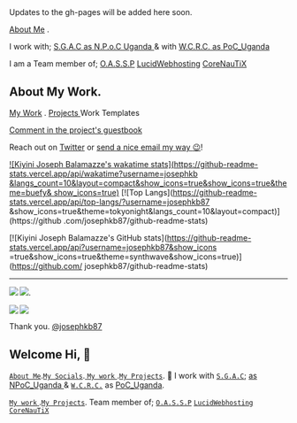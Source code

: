 ##
Updates to the gh-pages will be added here soon.

<p> <a href="https://github.com/josephkb87">About Me</a> .<p> I work with; <a 
href="https://spacegeneration.org/regions/africa/uganda">S.G.A.C as N.P.o.C 
Uganda </a> & with <a href="https://wcrc.world/Files/WCRC_POC.pdf">W.C.R.C. as 
PoC_Uganda</a> </p>
<p> I am a Team member of; <a href="https://github.com/OASSP">O.A.S.S.P</a>  <a 
href="https://github.com/LUCIDWEBHOSTING">LucidWebhosting</a> <a 
href="https://github.com/CORENAUTICS">CoreNauTiX</a></p>

## About My Work.
 <div>
<p> <a href="https://github.com/josephkb87?tab=repositories">My Work</a> . <a 
href="https://github.com/josephkb87?tab=projects"> Projects </a> Work Templates
</div
___
If you can spare a few 💵:[Buy me a coffee 
:coffee:](https://www.buymeacoffee.com/josephkb87) (one-time) OR [Sponsor me 
:😊:](https://github.com/sponsors/josephkb87) (recurring monthly).

[Comment in the project's 
guestbook](https://github.com/josephkb87/josephkb87?tab=repositories/issues/)

Reach out on [Twitter](https://twitter.com/clydekingkid) or [send a nice email 
my way :wink:](mailto:kiyinijoseph@gmail.com)!

[![Kiyini Joseph Balamazze's wakatime 
stats](https://github-readme-stats.vercel.app/api/wakatime?username=josephkb
&langs_count=10&layout=compact&show_icons=true&show_icons=true&theme=buefy&
show_icons=true)](https://github.com/josephkb87/github-readme-stats) [![Top 
Langs](https://github-readme-stats.vercel.app/api/top-langs/?username=josephkb87
&show_icons=true&theme=tokyonight&langs_count=10&layout=compact)](https://github
.com/josephkb87/github-readme-stats) 

 [![Kiyini Joseph Balamazze's GitHub 
stats](https://github-readme-stats.vercel.app/api?username=josephkb87&show_icons
=true&show_icons=true&theme=synthwave&show_icons=true)](https://github.com/
josephkb87/github-readme-stats)
___
 <div>
<p><a href="https://github.com/josephkb87/Matlab & Octave with Jupyter 
Notebooks"><img align="center right" 
src="https://github-readme-stats.vercel.app/api/pin/?username=josephkb87&
show_icons=true&show_icons=true&theme=gruvbox&repo=JuMatOct" /></a>. <a 
href="https://github.com/josephkb87/PythonBasics"><img align="left" 
src="https://github-readme-stats.vercel.app/api/pin/?username=josephkb87&
show_icons=true&show_icons=true&theme=algolia&repo=PythonBasics" /></a> </p> 
</div>

<div> 
<p>
<a href="https://github.com/josephkb87/Matlab_Octave"><img align="center right" 
src="https://github-readme-stats.vercel.app/api/pin/?username=josephkb87&
show_icons=true&show_icons=true&theme=gruvbox&repo=Matlab_Octave" /></a>
</a> <a href="https://github.com/josephkb87/Java_JS_Basics_n_Projects">
  <img align="left" 
src="https://github-readme-stats.vercel.app/api/pin/?username=josephkb87&
show_icons=true&show_icons=true&theme=solarized-light&repo=
Java_JS_Basics_n_Projects" /></a>
</p>
 </div>
 
  <!--START_SECTION:waka-->

  <!--END_SECTION:waka-->

  Thank you.
  [@josephkb87](https://github.com/josephkb87)


## Welcome Hi, 👋 

<a href="https://josephkb87.github.io">`About Me`</a>.<a 
href="https://linktr.ee/jungbasher87">`My Socials`</a>.<a 
href="https://github.com/josephkb87?tab=repositories"> `My work` </a>.<a 
href="https://github.com/josephkb87?tab=projects">`My Projects`</a>.
🌱 I work with <a href="https://spacegeneration.org">`S.G.A.C`</a>; <a 
href="https://spacegeneration.org/regions/africa/uganda"> as NPoC_Uganda </a> & 
<a href="https://wcrc.world/">`W.C.R.C.`</a> as <a 
href="https://wcrc.world/Files/WCRC_POC.pdf">PoC_Uganda</a>.
  
<a href="https://github.com/josephkb87"> `My work` </a>.<a 
href="https://github.com/josephkb87?tab=projects">`My Projects`</a>. Team member 
of; <a href="https://github.com/OASSP">`O.A.S.S.P`</a>
<a href="https://github.com/LUCIDWEBHOSTING">`LucidWebhosting`</a>
<a href="https://github.com/CORENAUTICS">`CoreNauTiX`</a>

